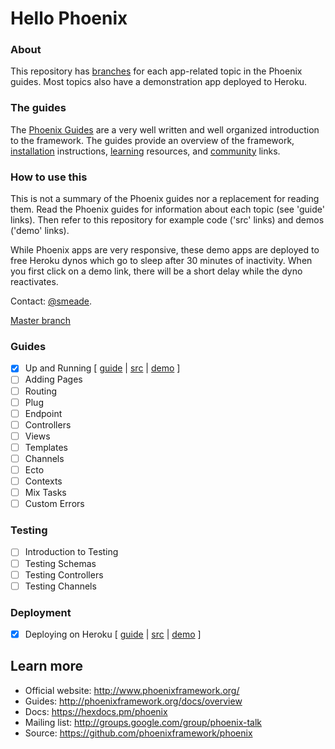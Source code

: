 # Hello Phoenix

### About

This repository has [branches](https://github.com/smeade/hellophoenix/branches/all) for each app-related topic in the Phoenix guides. Most topics also have a demonstration app deployed to Heroku.

### The guides

The [Phoenix Guides](https://hexdocs.pm/phoenix/overview.html) are a very well written and well organized introduction to the framework. The guides provide an overview of the framework, [installation](https://hexdocs.pm/phoenix/installation.html) instructions, [learning](https://hexdocs.pm/phoenix/learning.html) resources, and [community](https://hexdocs.pm/phoenix/community.html) links.

### How to use this

This is not a summary of the Phoenix guides nor a replacement for reading them. Read the Phoenix guides for information about each topic (see 'guide' links). Then refer to this repository for example code ('src' links) and demos ('demo' links).

While Phoenix apps are very responsive, these demo apps are deployed to free Heroku dynos which go to sleep after 30 minutes of inactivity. When you first click on a demo link, there will be a short delay while the dyno reactivates.

Contact: [@smeade](https://twitter.com/smeade).

[Master branch](https://github.com/smeade/hellophoenix)

### Guides
- [x] Up and Running [
[guide](https://hexdocs.pm/phoenix/up_and_running.html#content) |
[src](https://github.com/smeade/hellophoenix/tree/phx-001-up-and-running) |
[demo](https://phx-001-up-and-running.herokuapp.com)
]
- [ ] Adding Pages
- [ ] Routing
- [ ] Plug
- [ ] Endpoint
- [ ] Controllers
- [ ] Views
- [ ] Templates
- [ ] Channels
- [ ] Ecto
- [ ] Contexts
- [ ] Mix Tasks
- [ ] Custom Errors

### Testing
- [ ] Introduction to Testing
- [ ] Testing Schemas
- [ ] Testing Controllers
- [ ] Testing Channels

### Deployment
- [x] Deploying on Heroku [
[guide](https://hexdocs.pm/phoenix/heroku.html#content) |
[src](https://github.com/smeade/hellophoenix/tree/phx-001-up-and-running) |
[demo](https://phx-001-up-and-running.herokuapp.com)
]

## Learn more

  * Official website: http://www.phoenixframework.org/
  * Guides: http://phoenixframework.org/docs/overview
  * Docs: https://hexdocs.pm/phoenix
  * Mailing list: http://groups.google.com/group/phoenix-talk
  * Source: https://github.com/phoenixframework/phoenix
